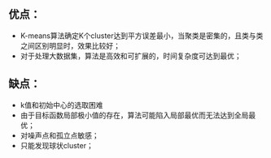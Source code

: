 ## 优点： 
* K-means算法确定K个cluster达到平方误差最小，当聚类是密集的，且类与类之间区别明显时，效果比较好；
* 对于处理大数据集，算法是高效和可扩展的，时间复杂度可达到最优；


## 缺点： 
* k值和初始中心的选取困难
* 由于目标函数局部极小值的存在，算法可能陷入局部最优而无法达到全局最优；
* 对噪声点和孤立点敏感；
* 只能发现球状cluster；
